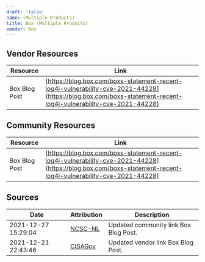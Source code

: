 ```yaml
---
draft: 'false'
name: (Multiple Products)
title: Box (Multiple Products)
vendor: Box
---
```


## Vendor Resources
| Resource | Link |
| --- | --- |
| Box Blog Post | [https://blog.box.com/boxs-statement-recent-log4j-vulnerability-cve-2021-44228](https://blog.box.com/boxs-statement-recent-log4j-vulnerability-cve-2021-44228) |

## Community Resources
| Resource | Link |
| --- | --- |
| Box Blog Post | [https://blog.box.com/boxs-statement-recent-log4j-vulnerability-cve-2021-44228](https://blog.box.com/boxs-statement-recent-log4j-vulnerability-cve-2021-44228) |


## Sources
| Date | Attribution | Description |
| --- | --- | --- |
| 2021-12-27 15:29:04 | [NCSC-NL](https://github.com/NCSC-NL/log4shell/blob/main/software/README.md) | Updated community link Box Blog Post.  |
| 2021-12-21 22:43:46 | [CISAGov](https://raw.githubusercontent.com/cisagov/log4j-affected-db/develop/README.md) | Updated vendor link Box Blog Post.  |
